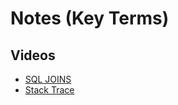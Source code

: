 #  Notes (Key Terms)

## Videos
- [SQL JOINS](https://www.youtube.com/watch?v=e2RZm9YKI5c&list=PLVngfM2hsbi8gIVLWmnvSc975LAPYInrA&index=27)
- [Stack Trace](https://www.youtube.com/watch?v=lQSz00Rm6yc&list=PLVngfM2hsbi8gIVLWmnvSc975LAPYInrA&index=28)
